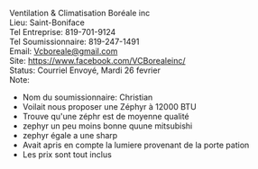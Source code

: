 Ventilation & Climatisation Boréale inc  
Lieu: Saint-Boniface  
Tel Entreprise: 819-701-9124  
Tel Soumissionnaire: 819-247-1491  
Email: Vcboreale@gmail.com  
Site: https://www.facebook.com/VCBorealeinc/  
Status: Courriel Envoyé, Mardi 26 fevrier  
Note:  
- Nom du soumissionnaire: Christian  
- Voilait nous proposer une Zéphyr à 12000 BTU
- Trouve qu'une zéphr est de moyenne qualité
- zephyr un peu moins bonne quune mitsubishi
- zephyr égale a une sharp
- Avait apris en compte la lumiere provenant de la porte pation
- Les prix sont tout inclus